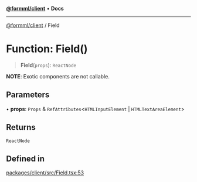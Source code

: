[**@formml/client**](../README.md) • **Docs**

---

[@formml/client](../globals.md) / Field

# Function: Field()

> **Field**(`props`): `ReactNode`

**NOTE**: Exotic components are not callable.

## Parameters

• **props**: `Props` & `RefAttributes`\<`HTMLInputElement` \| `HTMLTextAreaElement`\>

## Returns

`ReactNode`

## Defined in

[packages/client/src/Field.tsx:53](https://github.com/formml/formml/blob/0935699dc984f24409f889758853e111ec082a60/packages/client/src/Field.tsx#L53)
